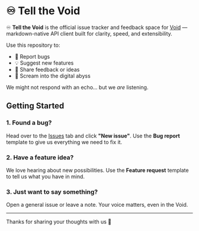 # ♾️ Tell the Void

♾️ **Tell the Void** is the official issue tracker and feedback space for [Void](https://void.md) — markdown-native API client built for clarity, speed, and extensibility.

Use this repository to:

- 🐛 Report bugs
- 💡 Suggest new features
- 💬 Share feedback or ideas
- 🤯 Scream into the digital abyss

We might not respond with an echo... but we *are* listening.

## Getting Started

### 1. Found a bug?

Head over to the [Issues](https://github.com/void-md/tell-the-void/issues) tab and click **"New issue"**. Use the **Bug report** template to give us everything we need to fix it.

### 2. Have a feature idea?

We love hearing about new possibilities. Use the **Feature request** template to tell us what you have in mind.

### 3. Just want to say something?

Open a general issue or leave a note. Your voice matters, even in the Void.

---

Thanks for sharing your thoughts with us 💜
